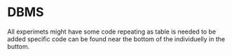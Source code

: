 # DBMS

All experimets might have some code repeating as table is needed to be added specific code can be found near the bottom of 
the individuelly in the buttom.
